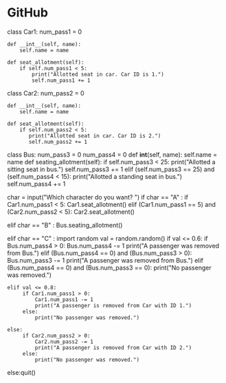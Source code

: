 # GitHub
class Car1:
    num_pass1 = 0

    def __int__(self, name):
        self.name = name

    def seat_allotment(self):
        if self.num_pass1 < 5:
            print("Allotted seat in car. Car ID is 1.")
            self.num_pass1 += 1


class Car2:
    num_pass2 = 0

    def __int__(self, name):
        self.name = name

    def seat_allotment(self):
        if self.num_pass2 < 5:
           print("Allotted seat in car. Car ID is 2.")
           self.num_pass2 += 1


class Bus:
    num_pass3 = 0
    num_pass4 = 0
    def __int__(self, name):
        self.name = name
    def seating_allotment(self):
        if self.num_pass3 < 25:
            print("Allotted a sitting seat in bus.")
            self.num_pass3 += 1
        elif (self.num_pass3 == 25) and (self.num_pass4 < 15):
            print("Allotted a standing seat in bus.")
            self.num_pass4 += 1


char = input("Which character do you want? ")
if char == "A" :
    if Car1.num_pass1 < 5:
        Car1.seat_allotment()
    elif (Car1.num_pass1 == 5) and (Car2.num_pass2 < 5):
        Car2.seat_allotment()

elif char == "B" :
    Bus.seating_allotment()

elif char == "C" :
    import random
    val = random.random()
    if val <= 0.6:
         if Bus.num_pass4 > 0:
             Bus.num_pass4 -= 1
             print("A passenger was removed from Bus.")
         elif (Bus.num_pass4 == 0) and (Bus.num_pass3 > 0):
             Bus.num_pass3 -= 1
             print("A passenger was removed from Bus.")
         elif (Bus.num_pass4 == 0) and (Bus.num_pass3 == 0):
             print("No passenger was removed.")

    elif val <= 0.8:
         if Car1.num_pass1 > 0:
             Car1.num_pass1 -= 1
             print("A passenger is removed from Car with ID 1.")
         else:
             print("No passenger was removed.")

    else:
         if Car2.num_pass2 > 0:
             Car2.num_pass2 -= 1
             print("A passenger is removed from Car with ID 2.")
         else:
             print("No passenger was removed.")

else:quit()

